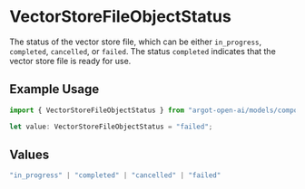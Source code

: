 # VectorStoreFileObjectStatus

The status of the vector store file, which can be either `in_progress`, `completed`, `cancelled`, or `failed`. The status `completed` indicates that the vector store file is ready for use.

## Example Usage

```typescript
import { VectorStoreFileObjectStatus } from "argot-open-ai/models/components";

let value: VectorStoreFileObjectStatus = "failed";
```

## Values

```typescript
"in_progress" | "completed" | "cancelled" | "failed"
```
